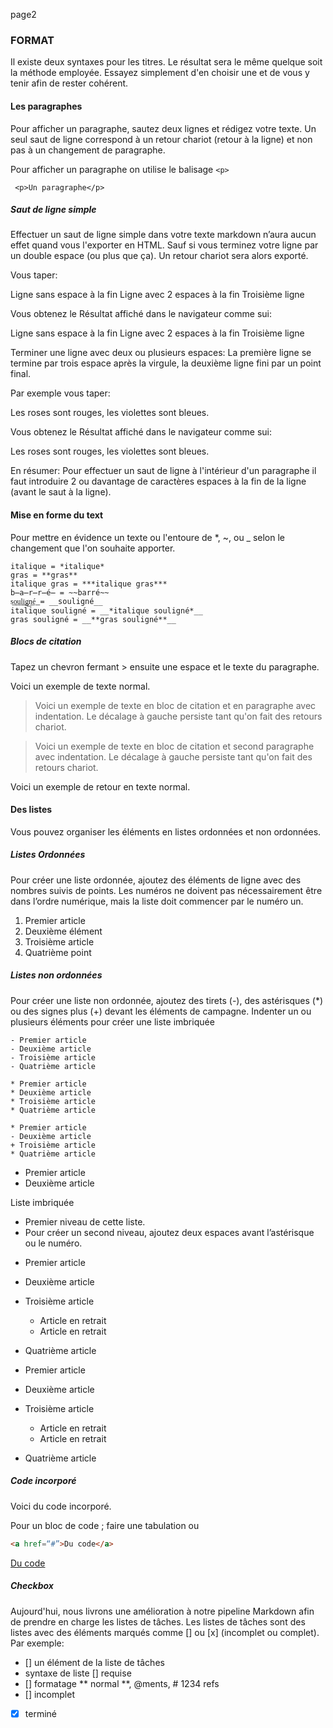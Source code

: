 page2

### FORMAT

Il existe deux syntaxes pour les titres. Le résultat sera le même quelque soit la méthode employée. Essayez simplement d'en choisir une et de vous y tenir afin de rester cohérent.


#### Les paragraphes

Pour afficher un paragraphe, sautez deux lignes et rédigez votre texte. Un seul saut de ligne correspond à un retour chariot (retour à la ligne) et non pas à un changement de paragraphe.


Pour afficher un paragraphe on utilise le balisage ```<p>```

``` <p>Un paragraphe</p>```

##### Saut de ligne simple

Effectuer un saut de ligne simple dans votre texte markdown n’aura aucun effet quand vous l'exporter en HTML.
Sauf si vous terminez votre ligne par un double espace (ou plus que ça).
Un retour chariot sera alors exporté.

Vous taper:

Ligne sans espace à la fin
Ligne avec 2 espaces à la fin 
Troisième ligne

Vous obtenez le Résultat affiché dans le navigateur comme sui:

Ligne sans espace à la fin Ligne avec 2 espaces à la fin
Troisième ligne

Terminer une ligne avec deux ou plusieurs espaces:
La première ligne se termine par trois espace après la virgule, la deuxième ligne fini par un point final.

Par exemple vous taper:

Les roses sont rouges,
les violettes sont bleues.

Vous obtenez le Résultat affiché dans le navigateur comme sui:

Les roses sont rouges,
les violettes sont bleues.

En résumer:
Pour effectuer un saut de ligne à l'intérieur d'un paragraphe il faut introduire 2 ou davantage de caractères espaces à la fin de la ligne (avant le saut à la ligne).

#### Mise en forme du text

Pour mettre en évidence un texte ou l'entoure de *, ~, ou _ selon le changement que l'on souhaite apporter.


    italique = *italique*
    gras = **gras**
    italique gras = ***italique gras***
    b̶a̶r̶r̶é̶ = ~~barré~~
    s͟o͟u͟l͟i͟g͟n͟é͟ = __souligné__
    italique souligné = __*italique souligné*__
    gras souligné = __**gras souligné**__


##### Blocs de citation

Tapez un chevron fermant > ensuite une espace et le texte du paragraphe.

Voici un exemple de texte normal.

> Voici un exemple de texte en bloc de citation et en paragraphe avec indentation. Le décalage à gauche persiste tant qu'on fait des retours chariot.

> Voici un exemple de texte en bloc de citation et second paragraphe avec indentation. Le décalage à gauche persiste tant qu'on fait des retours chariot.

Voici un exemple de retour en texte normal.

#### Des listes

Vous pouvez organiser les éléments en listes ordonnées et non ordonnées.

##### Listes Ordonnées

Pour créer une liste ordonnée, ajoutez des éléments de ligne avec des nombres suivis de points. Les numéros ne doivent pas nécessairement être dans l’ordre numérique, mais la liste doit commencer par le numéro un.

1. Premier article
2. Deuxième élément
3. Troisième article
4. Quatrième point

##### Listes non ordonnées

Pour créer une liste non ordonnée, ajoutez des tirets (-), des astérisques (*) ou des signes plus (+) devant les éléments de campagne. Indenter un ou plusieurs éléments pour créer une liste imbriquée

```
- Premier article	
- Deuxième article
- Troisième article
- Quatrième article
```
```
* Premier article
* Deuxième article
* Troisième article
* Quatrième article
```
```
* Premier article
- Deuxième article
+ Troisième article
* Quatrième article
```
* Premier article
* Deuxième article



Liste imbriquée

* Premier niveau de cette liste.
* Pour créer un second niveau, ajoutez deux espaces avant l’astérisque ou le numéro.

- Premier article
- Deuxième article
- Troisième article
    - Article en retrait
    - Article en retrait
- Quatrième article

- Premier article
- Deuxième article
- Troisième article
    - Article en retrait
    - Article en retrait
- Quatrième article

##### Code incorporé

Voici du code incorporé.

Pour un bloc de code ; faire une tabulation ou
~~~html
<a href=“#”>Du code</a>
~~~

<a href="#">Du code</a>

##### Checkbox

Aujourd'hui, nous livrons une amélioration à notre pipeline Markdown afin de prendre en charge les listes de tâches. Les listes de tâches sont des listes avec des éléments marqués comme [] ou [x] (incomplet ou complet). Par exemple:

- [] un élément de la liste de tâches
- syntaxe de liste [] requise
- [] formatage ** normal **, @ments, # 1234 refs
- [] incomplet
- [x] terminé






